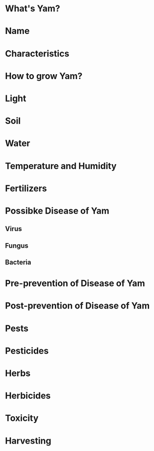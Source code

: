 #  What's Yam?
# Name

# Characteristics

# How to grow Yam?
# Light
# Soil
# Water
# Temperature  and Humidity
# Fertilizers
# Possibke Disease  of Yam

## Virus
##  Fungus
##  Bacteria
# Pre-prevention of Disease  of Yam
# Post-prevention of Disease  of  Yam
#  Pests
# Pesticides
# Herbs
# Herbicides
#  Toxicity
# Harvesting